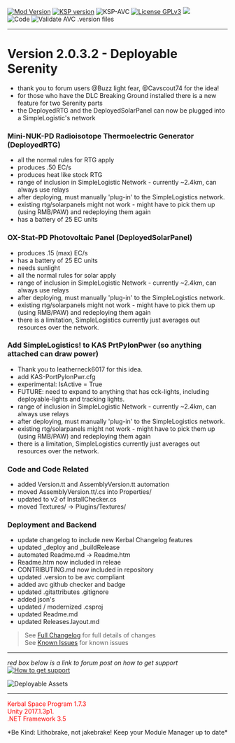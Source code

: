 <!-- ReleaseLayout.md v1.1.2.0
SimpleLogistics! (SLR)
created: 11 Aug 2018
updated: 01 Feb 2020 -->
[![Mod Version][shield:mod:static]][MOD:forum] 
[![KSP version][shield:ksp]][KSP:website] ![KSP-AVC][shield:kspavc] [![License GPLv3][shield:license]][LINK:license] [![][LOGO:gplv3]][LINK:license]  
![Code][shield:code] ![Validate AVC .version files][shield:avcvalid]  
***  
# Version 2.0.3.2 - Deployable Serenity
- thank you to forum users @Buzz light fear, @Cavscout74 for the idea!
- for those who have the DLC Breaking Ground installed there is a new feature for two Serenity parts
- the DeployedRTG and the DeployedSolarPanel can now be plugged into a SimpleLogistic's network
### Mini-NUK-PD Radioisotope Thermoelectric Generator  (DeployedRTG)
- all the normal rules for RTG apply
- produces .50 EC/s
- produces heat like stock RTG
- range of inclusion in SimpleLogistic Network - currently ~2.4km, can always use relays
- after deploying, must manually 'plug-in' to the SimpleLogistics network.
- existing rtg/solarpanels might not work - might have to pick them up (using RMB/PAW) and redeploying them again
- has a battery of 25 EC units
### OX-Stat-PD Photovoltaic Panel (DeployedSolarPanel)
- produces .15 (max) EC/s
- has a battery of 25 EC units
- needs sunlight
- all the normal rules for solar apply
- range of inclusion in SimpleLogistic Network - currently ~2.4km, can always use relays
- after deploying, must manually 'plug-in' to the SimpleLogistics network.
- existing rtg/solarpanels might not work - might have to pick them up (using RMB/PAW) and redeploying them again
- there is a limitation, SimpleLogistics currently just averages out resources over the network. 
### Add SimpleLogistics! to KAS PrtPylonPwer (so anything attached can draw power)
- Thank you to leatherneck6017 for this idea.
- add KAS-PortPylonPwr.cfg
- experimental: IsActive = True
- FUTURE: need to expand to anything that has cck-lights, including deployable-lights and tracking lights.
- range of inclusion in SimpleLogistic Network - currently ~2.4km, can always use relays
- after deploying, must manually 'plug-in' to the SimpleLogistics network.
- existing rtg/solarpanels might not work - might have to pick them up (using RMB/PAW) and redeploying them again
- there is a limitation, SimpleLogistics currently just averages out resources over the network.
### Code and Code Related
- added Version.tt and AssemblyVersion.tt automation
- moved AssemblyVersion.tt/.cs into Properties/
- updated to v2 of InstallChecker.cs
- moved Textures/ -> Plugins/Textures/
### Deployment and Backend
- update changelog to include new Kerbal Changelog features
- updated _deploy and _buildRelease
- automated Readme.md -> Readme.htm 
- Readme.htm now included in releae
- CONTRIBUTING.md now included in repository
- updated .version to be avc compliant
- added avc github checker and badge
- updated .gitattributes .gitignore
- added json's
- updated / modernized .csproj
- updated Readme.md
- updated Releases.layout.md
> See [Full Changelog][MOD:changelog] for full details of changes  
> See [Known Issues][MOD:issues] for known issues   
***  
*red box below is a link to forum post on how to get support*  
[![How to get support][image:get-support]][thread:getsupport]

![][HERO:0]  
***
<p style="color: #FF0000;">Kerbal Space Program 1.7.3<br>
Unity 2017.1.3p1.<br>
.NET Framework 3.5</p>
 *Be Kind: Lithobrake, not jakebrake! Keep your Module Manager up to date*
<!-- graphical links to downloads -->
<!-- <p style="color: #FF0000;">Kerbal Space Program 1.8.1<br>
Unity 2019.2.2f1<br>
.NET Framework 4.8</p> -->

[MOD:license]:      https://github.com/zer0Kerbal/SimpleLogistics/blob/master/LICENSE
[MOD:issues]:       https://github.com/zer0Kerbal/SimpleLogistics/issues
[MOD:known]:        https://github.com/zer0Kerbal/SimpleLogistics/wiki/Known-Issues
[MOD:forum]:        https://forum.kerbalspaceprogram.com/index.php?/topic/191045-*
[MOD:changelog]:    https://raw.githubusercontent.com/zer0Kerbal/SimpleLogistics/master/Changelog.cfg
[KSP:website]:      http://kerbalspaceprogram.com/

[shield:mod:static]: https://img.shields.io/badge/SimpleLogistics%20version-2.0.3.2-orange.svg?style=plastic
[shield:mod:latest]: https://img.shields.io/github/v/release/zer0Kerbal/SimpleLogistics?include_prereleases?style=plastic
[shield:mod]: https://img.shields.io/endpoint?url=https://raw.githubusercontent.com/zer0Kerbal/SimpleLogistics/master/json/mod.json
[shield:ksp]: https://img.shields.io/endpoint?url=https://raw.githubusercontent.com/zer0Kerbal/SimpleLogistics/master/json/ksp.json
[shield:license]: https://img.shields.io/endpoint?url=https://raw.githubusercontent.com/zer0Kerbal/SimpleLogistics/master/json/license.json
[shield:code]: https://img.shields.io/endpoint?url=https://raw.githubusercontent.com/zer0Kerbal/SimpleLogistics/master/json/code.json  
[shield:kspavc]:     https://img.shields.io/badge/KSP-AVC--supported-brightgreen.svg?style=plastic
[shield:avcvalid]:    https://github.com/zer0Kerbal/SimpleLogistics/workflows/Validate%20AVC%20.version%20files/badge.svg  
  
[image:get-support]:    https://i.postimg.cc/vHP6zmrw/image.png

[LINK:license]: https://www.gnu.org/licenses/gpl-3.0-standalone.html "GPLv3"  
[thread:getsupport]: https://forum.kerbalspaceprogram.com/index.php?/topic/83212-*

<!--- license logo urls -->
[LOGO:gplv3]:   https://i.postimg.cc/90kCDs7K/gplv3-48x17.png

<!--- release graphic(s) -->
[HERO:0]: https://raw.githubusercontent.com/zer0Kerbal/SimpleLogistics/master/Graphics/2032b.png "Deployable Assets"
<!--
CC BY-NC-SA-4.0
zer0Kerbal
-->